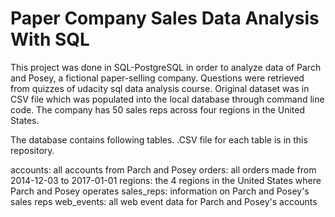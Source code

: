 # Paper Company Sales Data Analysis With SQL

This project was done in SQL-PostgreSQL in order to analyze data of Parch and Posey, a fictional paper-selling company. Questions were retrieved from quizzes of udacity sql data analysis course.
Original dataset was in CSV file which was populated into the local database through command line code. The company has 50 sales reps across four regions in the United States.

The database contains following tables. .CSV file for each table is in this repository.

accounts: all accounts from Parch and Posey
orders: all orders made from 2014-12-03 to 2017-01-01
regions: the 4 regions in the United States where Parch and Posey operates
sales_reps: information on Parch and Posey's sales reps
web_events: all web event data for Parch and Posey's accounts
